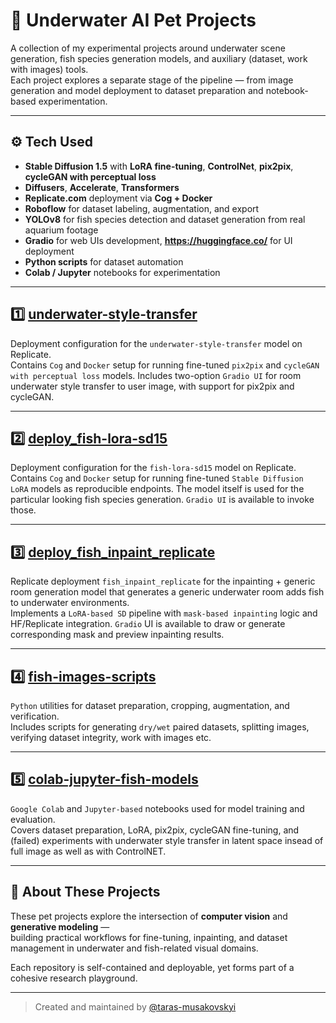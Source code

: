 # 🐠 Underwater AI Pet Projects

A collection of my experimental projects around underwater scene generation, fish species generation models, and auxiliary (dataset, work with images) tools.  
Each project explores a separate stage of the pipeline — from image generation and model deployment to dataset preparation and notebook-based experimentation.

---

## ⚙️ Tech Used
- **Stable Diffusion 1.5** with **LoRA fine-tuning**, **ControlNet**, **pix2pix**, **cycleGAN with perceptual loss**
- **Diffusers**, **Accelerate**, **Transformers**
- **Replicate.com** deployment via **Cog + Docker**
- **Roboflow** for dataset labeling, augmentation, and export
- **YOLOv8** for fish species detection and dataset generation from real aquarium footage
- **Gradio** for web UIs development, **https://huggingface.co/** for UI deployment
- **Python scripts** for dataset automation
- **Colab / Jupyter** notebooks for experimentation

---

## 1️⃣ [underwater-style-transfer](https://github.com/taras-musakovskyi/underwater-style-transfer)
Deployment configuration for the `underwater-style-transfer` model on Replicate.  
Contains `Cog` and `Docker` setup for running fine-tuned `pix2pix` and `cycleGAN with perceptual loss` models. 
Includes two-option `Gradio UI` for room underwater style transfer to user image, with support for pix2pix and cycleGAN.

---

## 2️⃣ [deploy_fish-lora-sd15](https://github.com/taras-musakovskyi/deploy_fish-lora-sd15)
Deployment configuration for the `fish-lora-sd15` model on Replicate.  
Contains `Cog` and `Docker` setup for running fine-tuned `Stable Diffusion LoRA` models as reproducible endpoints.
The model itself is used for the particular looking fish species generation. `Gradio UI` is available to invoke those.

---

## 3️⃣ [deploy_fish_inpaint_replicate](https://github.com/taras-musakovskyi/deploy_fish_inpaint_replicate)
Replicate deployment `fish_inpaint_replicate` for the inpainting + generic room generation model that generates a generic underwater room adds fish to underwater environments.  
Implements a `LoRA-based SD` pipeline with `mask-based inpainting` logic and HF/Replicate integration. `Gradio` UI is available to draw or generate corresponding mask and preview inpainting results.

---

## 4️⃣ [fish-images-scripts](https://github.com/taras-musakovskyi/fish-images-scripts)
`Python` utilities for dataset preparation, cropping, augmentation, and verification.  
Includes scripts for generating `dry/wet` paired datasets, splitting images, verifying dataset integrity, work with images etc.

---

## 5️⃣ [colab-jupyter-fish-models](https://github.com/taras-musakovskyi/colab-jupyter-fish-models)
`Google Colab` and `Jupyter-based` notebooks used for model training and evaluation.  
Covers dataset preparation, LoRA, pix2pix, cycleGAN fine-tuning,  and (failed) experiments with underwater style transfer in latent space insead of full image as well as with ControlNET.

---

## 🧠 About These Projects
These pet projects explore the intersection of **computer vision** and **generative modeling** —  
building practical workflows for fine-tuning, inpainting, and dataset management in underwater and fish-related visual domains.

Each repository is self-contained and deployable, yet forms part of a cohesive research playground.

---

> Created and maintained by [@taras-musakovskyi](https://github.com/taras-musakovskyi)
